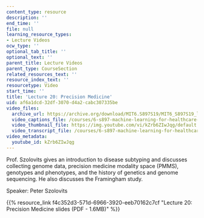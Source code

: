 ```yaml
---
content_type: resource
description: ''
end_time: ''
file: null
learning_resource_types:
- Lecture Videos
ocw_type: ''
optional_tab_title: ''
optional_text: ''
parent_title: Lecture Videos
parent_type: CourseSection
related_resources_text: ''
resource_index_text: ''
resourcetype: Video
start_time: ''
title: 'Lecture 20: Precision Medicine'
uid: af6a1dcd-32df-3070-d4a2-cabc307335be
video_files:
  archive_url: https://archive.org/download/MIT6.S897S19/MIT6_S897S19_lec20_300k.mp4
  video_captions_file: /courses/6-s897-machine-learning-for-healthcare-spring-2019/7d4ea0e4aa5055cf8711a63f9ecef870_kZrb6ZIwJqg.vtt
  video_thumbnail_file: https://img.youtube.com/vi/kZrb6ZIwJqg/default.jpg
  video_transcript_file: /courses/6-s897-machine-learning-for-healthcare-spring-2019/269f2467d11b0fa6f928a7568b4bcaec_kZrb6ZIwJqg.pdf
video_metadata:
  youtube_id: kZrb6ZIwJqg
---
```


Prof. Szolovits gives an introduction to disease subtyping and discusses collecting genome data, precision medicine modality space (PMMS), genotypes and phenotypes, and the history of genetics and genome sequencing. He also discusses the Framingham study.

Speaker: Peter Szolovits

{{% resource_link f4c352d3-571d-6966-3920-eeb70162c7cf "Lecture 20: Precision Medicine slides (PDF - 1.6MB)" %}}



